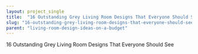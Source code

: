 ```yaml
---
layout: project_single
title:  "16 Outstanding Grey Living Room Designs That Everyone Should See"
slug: "16-outstanding-grey-living-room-designs-that-everyone-should-see"
parent: "living-room-design-ideas-on-a-budget"
---
```

16 Outstanding Grey Living Room Designs That Everyone Should See